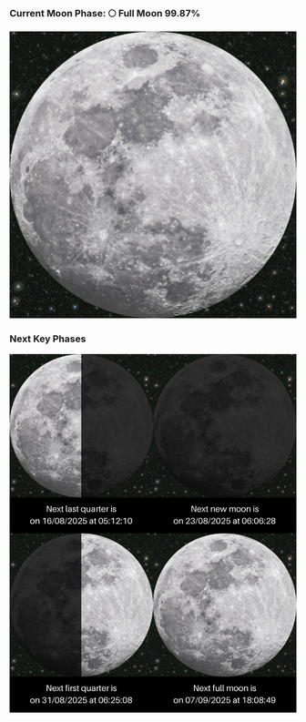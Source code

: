 ### Current Moon Phase: 🌕 Full Moon 99.87%
![Moon Phase](moonphase.png)
### Next Key Phases
![Gallery](gallery.png)